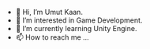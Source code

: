 - 👋 Hi, I’m Umut Kaan.
- 👀 I’m interested in Game Development.
- 🌱 I’m currently learning Unity Engine.
- 📫 How to reach me ...

<!---
umutaan50/umutaan50 is a ✨ special ✨ repository because its `README.md` (this file) appears on your GitHub profile.
You can click the Preview link to take a look at your changes.
--->
